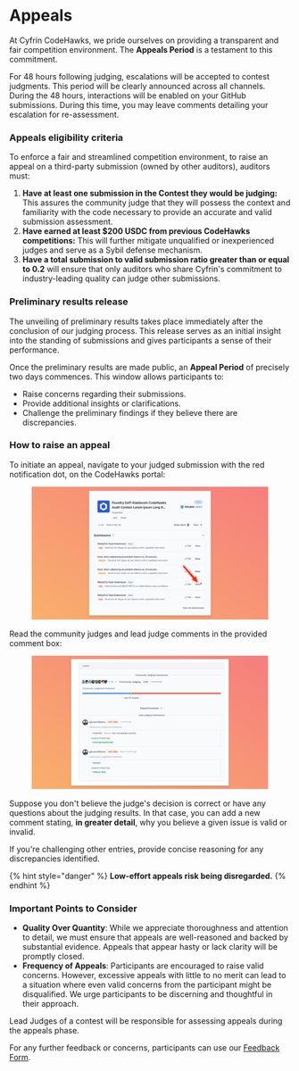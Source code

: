 # Appeals

At Cyfrin CodeHawks, we pride ourselves on providing a transparent and fair competition environment. The **Appeals Period** is a testament to this commitment.&#x20;

For 48 hours following judging, escalations will be accepted to contest judgments. This period will be clearly announced across all channels.\
During the 48 hours, interactions will be enabled on your GitHub submissions. During this time, you may leave comments detailing your escalation for re-assessment.

### Appeals eligibility criteria

To enforce a fair and streamlined competition environment, to raise an appeal on a third-party submission (owned by other auditors), auditors must:

1. **Have at least one submission in the Contest they would be judging:** This assures the community judge that they will possess the context and familiarity with the code necessary to provide an accurate and valid submission assessment.
2. **Have earned at least $200 USDC from previous CodeHawks competitions:** This will further mitigate unqualified or inexperienced judges and serve as a Sybil defense mechanism.
3. **Have a total submission to valid submission ratio greater than or equal to 0.2** will ensure that only auditors who share Cyfrin's commitment to industry-leading quality can judge other submissions.

### Preliminary results release

The unveiling of preliminary results takes place immediately after the conclusion of our judging process. This release serves as an initial insight into the standing of submissions and gives participants a sense of their performance.

Once the preliminary results are made public, an **Appeal Period** of precisely two days commences. This window allows participants to:

* Raise concerns regarding their submissions.
* Provide additional insights or clarifications.
* Challenge the preliminary findings if they believe there are discrepancies.

### How to raise an appeal

To initiate an appeal, navigate to your judged submission with the red notification dot, on the CodeHawks portal:

<figure><img src="../.gitbook/assets/image (10).png" alt=""><figcaption></figcaption></figure>

Read the community judges and lead judge comments in the provided comment box:

<figure><img src="../.gitbook/assets/image (11).png" alt=""><figcaption></figcaption></figure>

Suppose you don't believe the judge's decision is correct or have any questions about the judging results. In that case, you can add a new comment stating, **in greater detail**, why you believe a given issue is valid or invalid.

&#x20;If you're challenging other entries, provide concise reasoning for any discrepancies identified.

{% hint style="danger" %}
**Low-effort appeals risk being disregarded.**
{% endhint %}

### Important Points to Consider

* **Quality Over Quantity**: While we appreciate thoroughness and attention to detail, we must ensure that appeals are well-reasoned and backed by substantial evidence. Appeals that appear hasty or lack clarity will be promptly closed.
* **Frequency of Appeals**: Participants are encouraged to raise valid concerns. However, excessive appeals with little to no merit can lead to a situation where even valid concerns from the participant might be disqualified. We urge participants to be discerning and thoughtful in their approach.

Lead Judges of a contest will be responsible for assessing appeals during the appeals phase.

For any further feedback or concerns, participants can use our [Feedback Form](https://app.deform.cc/form/992e3c6a-b817-49f5-8075-1e50fb2e2d0f/).
